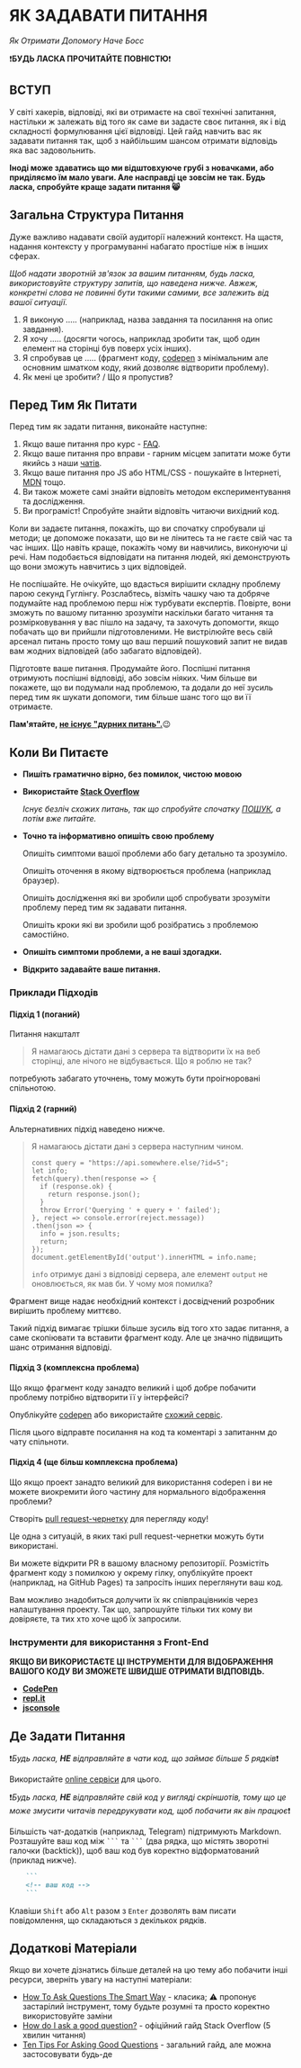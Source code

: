 # ЯК ЗАДАВАТИ ПИТАННЯ
_Як Отримати Допомогу Наче Босс_

:heavy_exclamation_mark:**БУДЬ ЛАСКА ПРОЧИТАЙТЕ ПОВНІСТЮ**:heavy_exclamation_mark:

## ВСТУП
У світі хакерів, відповіді, які ви отримаєте на свої технічні запитання, настільки ж залежать від того як саме ви задасте своє питання, як і від складності формулювання цієї відповіді. Цей гайд навчить вас як задавати питання так, щоб з найбільшим шансом отримати відповідь яка вас задовольнить.

**Іноді може здаватись що ми відштовхуюче грубі з новачками, або приділяємо їм мало уваги. Але насправді це зовсім не так. Будь ласка, спробуйте краще задати питання :smile_cat:**

## Загальна Структура Питання

Дуже важливо надавати своїй аудиторії належний контекст. На щастя, надання контексту у програмуванні набагато простіше ніж в інших сферах.

_Щоб надати зворотній зв'язок за вашим питанням, будь ласка, використовуйте структуру запитів, що наведена нижче. Авжеж, конкретні слова не повинні бути такими самими, все залежить від вашої ситуації._


1. Я виконую ..... (наприклад, назва завдання та посилання на опис завдання).
1. Я хочу ..... (досягти чогось, наприклад зробити так, щоб один елемент на сторінці був поверх усіх інших).
1. Я спробував це ..... (фрагмент коду, [codepen](https://codepen.io/) з мінімальним але основним шматком коду, який дозволяє відтворити проблему).
1. Як мені це зробити? / Що я пропустив?


## Перед Тим Як Питати
Перед тим як задати питання, виконайте наступне:

1. Якщо ваше питання про курс - [FAQ](https://github.com/kottans/frontend/blob/master/faq.md).
1. Якщо ваше питання про вправи - гарним місцем запитати може бути якийсь з наши [чатів](#where-to-ask).
1. Якщо ваше питання про JS або HTML/CSS - пошукайте в Інтернеті, [MDN](https://developer.mozilla.org) тощо.
1. Ви також можете самі знайти відповіть методом експериментування та дослідження.
1. Ви програміст! Спробуйте знайти відповіть читаючи вихідний код.

Коли ви задаєте питання, покажіть, що ви спочатку спробували ці методи; це допоможе показати, що ви не лінитесь та не гаєте свій час та час інших.
Що навіть краще, покажіть чому ви навчились, виконуючи ці речі. Нам подобається відповідати на питання людей, які демонструють що вони зможуть навчитись з цих відповідей.

Не поспішайте. Не очікуйте, що вдасться вирішити складну проблему парою секунд Гуглінгу. Розслабтесь, візміть чашку чаю та добряче подумайте над проблемою перш ніж турбувати експертів. Повірте, вони зможуть по вашому питанню зрозуміти наскільки багато читання та розмірковування у вас пішло на задачу, та захочуть допомогти, якщо побачать що ви прийшли підготовленими. Не вистрілюйте весь свій арсенал питань просто тому що ваш перший пошуковий запит не видав вам жодних відповідей (або забагато відповідей).

Підготовте ваше питання. Продумайте його. Поспішні питання отримують поспішні відповіді, або зовсім ніяких. Чим більше ви покажете, що ви подумали над проблемою, та додали до неї зусиль перед тим як шукати допомоги, тим більше шанс того що ви її отримаєте.

**Пам'ятайте, [не існує "дурних питань".](https://en.wikipedia.org/wiki/No_such_thing_as_a_stupid_question)**:wink:


## Коли Ви Питаєте

- **Пишіть граматично вірно, без помилок, чистою мовою**
- **Використайте [Stack Overflow](https://stackoverflow.com/)**

  _Існує безліч схожих питань, так що спробуйте спочатку [ПОШУК](https://stackoverflow.com/search?q=), а потім вже питайте._

- **Точно та інформативно опишіть свою проблему**

  Опишіть симптоми вашої проблеми або багу детально та зрозуміло.

  Опишіть оточення в якому відтворюється проблема (наприклад браузер).

  Опишіть дослідження які ви зробили щоб спробувати зрозуміти проблему перед тим як задавати питання.

  Опишіть кроки які ви зробили щоб розібратись з проблемою самостійно.

- **Опишіть симптоми проблеми, а не ваші здогадки.**

- **Відкрито задавайте ваше питання.**


### Приклади Підходів

#### Підхід 1 (поганий)

Питання накшталт
> Я намагаюсь дістати дані з сервера та
> відтворити їх на веб сторінці, але нічого не відбувається.
> Що я роблю не так?

потребують забагато уточнень, тому можуть бути проігноровані спільнотою.


#### Підхід 2 (гарний)

Альтернативних підхід наведено нижче.

> Я намагаюсь дістати дані з сервера наступним чином.
> ```
> const query = "https://api.somewhere.else/?id=5";
> let info;
> fetch(query).then(response => {
>   if (response.ok) {
>     return response.json();
>   }
>   throw Error('Querying ' + query + ' failed');
> }, reject => console.error(reject.message))
> .then(json => {
>   info = json.results;
>   return;
> });
> document.getElementById('output').innerHTML = info.name;
> ```
> `info` отримує дані з відповіді сервера, але елемент `output`
> не оновлюється, як мав би. У чому моя помилка?

Фрагмент вище надає необхідний контекст і досвідчений розробник вирішить
проблему миттєво.

Такий підхід вимагає трішки більше зусиль від того хто задає питання, а саме
скопіювати та вставити фрагмент коду. Але це значно підвищить шанс отримання
відповіді.


#### Підхід 3 (комплексна проблема)

Що якщо фрагмент коду занадто великий і щоб добре побачити проблему потрібно
відтворити її у інтерфейсі?

Опублікуйте [codepen](https://codepen.io/) або використайте
[схожий сервіс](#front-end-specific-tools-to-use).

Після цього відправте посилання на код та коментарі з запитаннм до чату
спільноти.


#### Підхід 4 (ще більш комплексна проблема)

Що якщо проект занадто великий для використання codepen і ви не можете
виокремити його частину для нормального відображення проблеми?

Створіть [pull request-чернетку](https://github.blog/2019-02-14-introducing-draft-pull-requests/)
для перегляду коду!

Це одна з ситуацій, в яких такі pull request-чернетки можуть бути використані.

Ви можете відкрити PR в вашому власному репозиторії.
Розмістіть фрагмент коду з помилкою у окрему гілку, опублікуйте проект
(наприклад, на GitHub Pages) та запросіть інших переглянути ваш код.

Вам можливо знадобиться долучити їх як співпрацівників через налаштування проекту.
Так що, запрошуйте тільки тих кому ви довіряєте, та тих хто хоче щоб їх запросили.


### Інструменти для використання з Front-End

**ЯКЩО ВИ ВИКОРИСТАЄТЕ ЦІ ІНСТРУМЕНТИ ДЛЯ ВІДОБРАЖЕННЯ ВАШОГО КОДУ ВИ ЗМОЖЕТЕ ШВИДШЕ ОТРИМАТИ ВІДПОВІДЬ.**
- **[CodePen](https://codepen.io/)**
- **[repl.it](https://repl.it/)**
- **[jsconsole](https://jsconsole.com/?q=console.log(%27AA%27))**


## Де Задати Питання

<!-- TODO: list chats -->

:heavy_exclamation_mark:_Будь ласка, **НЕ** відправляйте в чати код, що займає більше 5 рядків_:heavy_exclamation_mark:


Використайте [online сервіси](#front-end-specific-tools-to-use) для цього.

:heavy_exclamation_mark:_Будь ласка, **НЕ** відправляйте свій код у вигляді скріншотів,
тому що це може змусити читачів передрукувати код,
щоб побачити як він працює_:heavy_exclamation_mark:

Більшість чат-додатків (наприклад, Telegram) підтримують Markdown.
Розташуйте ваш код між `` ``` `` та `` ``` ``
(два рядка, що містять зворотні галочки (backtick)), щоб ваш код був коректно
відформатований (приклад нижче).
```md
    ```
    <!-- ваш код -->
    ```
```


Клавіши `Shift` або `Alt` разом з `Enter` дозволять вам писати повідомлення, що
складаються з декількох рядків.


## Додаткові Матеріали

Якщо ви хочете дізнатись більше деталей на цю тему
або побачити інші ресурси, зверніть увагу на наступні матеріали:

- [How To Ask Questions The Smart Way](http://www.catb.org/esr/faqs/smart-questions.html) -
  класика; :warning: пропонує застарілий інструмент, тому будьте розумні
  та просто коректно використовуйте заміни
- [How do I ask a good question?](https://stackoverflow.com/help/how-to-ask) -
  офіційний гайд Stack Overflow (5 хвилин читання)
- [Ten Tips For Asking Good Questions](https://www.dummies.com/careers/find-a-job/interviews/ten-tips-for-asking-good-questions/) -
  загальний гайд, але можна застосовувати будь-де

